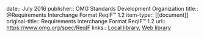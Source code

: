 date:: July 2016
publisher:: OMG Standards Development Organization
title:: @Requirements Interchange Format ReqIF™ 1.2
item-type:: [[document]]
original-title:: Requirements Interchange Format ReqIF™ 1.2
url:: https://www.omg.org/spec/ReqIF
links:: [Local library](zotero://select/library/items/V7RHE2D7), [Web library](https://www.zotero.org/users/6520516/items/V7RHE2D7)
